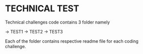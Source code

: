 # TECHNICAL TEST

Technical challenges code contains 3 folder namely

-> TEST1
-> TEST2
-> TEST3

Each of the folder contains respective readme file for each coding challenge.

